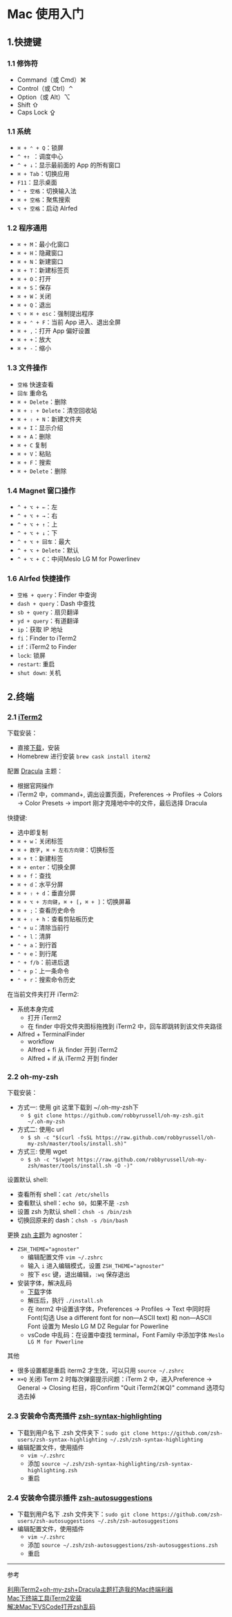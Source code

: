 # Mac 使用入门

## 1.快捷键

### 1.1 修饰符

- Command（或 Cmd）⌘
- Control（或 Ctrl）⌃
- Option（或 Alt）⌥
- Shift ⇧
- Caps Lock ⇪

### 1.1 系统

- `⌘ + ⌃ + Q`：锁屏
- `^ +↑ `：调度中心
- `^ + ↓`：显示最前面的 App 的所有窗口
- `⌘ + Tab`：切换应用
- `F11`：显示桌面
- `⌃ + 空格`：切换输入法
- `⌘ + 空格`：聚焦搜索
- `⌥ + 空格`：启动 Alrfed

### 1.2 程序通用

- `⌘ + M`：最小化窗口
- `⌘ + H`：隐藏窗口
- `⌘ + N`：新建窗口
- `⌘ + T`：新建标签页
- `⌘ + O`：打开
- `⌘ + S`：保存
- `⌘ + W`：关闭
- `⌘ + Q`：退出
- `⌥ + ⌘ + esc`：强制提出程序
- `⌘ + ⌃ + F`：当前 App 进入、退出全屏
- `⌘ + ,`：打开 App 偏好设置
- `⌘ + +`：放大
- `⌘ + -`：缩小

### 1.3 文件操作

- `空格` 快速查看
- `回车` 重命名
- `⌘ + Delete`：删除 
- `⌘ + ⇧ + Delete`：清空回收站 
- `⌘ + ⇧ + N`：新建文件夹 
- `⌘ + I`：显示介绍 
- `⌘ + A`：删除 
- `⌘ + C` 复制 
- `⌘ + V`：粘贴 
- `⌘ + F`：搜索 
- `⌘ + Delete`：删除

### 1.4 Magnet 窗口操作

- `^ + ⌥ + ←`：左
- `^ + ⌥ + →`：右
- `^ + ⌥ + ↑`：上
- `^ + ⌥ + ↓`：下
- `^ + ⌥ + 回车`：最大
- `^ + ⌥ + Delete`：默认
- `^ + ⌥ + C`：中间Meslo LG M for Powerlinev

### 1.6 Alrfed 快捷操作

- `空格 + query`：Finder 中查询
- `dash + query`：Dash 中查找
- `sb + query`：扇贝翻译
- `yd + query`：有道翻译
- `ip`：获取 IP 地址
- `fi`：Finder to iTerm2
- `if`：iTerm2 to Finder
- `lock`: 锁屏
- `restart`: 重启
- `shut down`: 关机

## 2.终端

### 2.1 [iTerm2](https://www.iterm2.com)

下载安装：

- 直接[下载](https://www.iterm2.com/downloads.html)，安装
- Homebrew 进行安装 `brew cask install iterm2`

配置 [Dracula](https://draculatheme.com/iterm/) 主题：

- 根据官网操作
- iTerm2 中，command+, 调出设置页面，Preferences -> Profiles -> Colors -> Color Presets -> import 刚才克隆地中中的文件，最后选择 Dracula

快捷键:

- 选中即复制
- `⌘ + w`：关闭标签
- `⌘ + 数字`，`⌘ + 左右方向键`：切换标签
- `⌘ + t`：新建标签
- `⌘ + enter`：切换全屏
- `⌘ + f`：查找
- `⌘ + d`：水平分屏
- `⌘ + ⇧ + d`：垂直分屏
- `⌘ + ⌥ + 方向键`，`⌘ + [`，`⌘ + ]`：切换屏幕
- `⌘ + ;`：查看历史命令
- `⌘ + ⇧ + h`：查看剪贴板历史
- `⌃ + u`：清除当前行
- `⌃ + l`：清屏
- `⌃ + a`：到行首
- `⌃ + e`：到行尾
- `⌃ + f/b`：前进后退
- `⌃ + p`：上一条命令
- `⌃ + r`：搜索命令历史

在当前文件夹打开 iTerm2:

- 系统本身完成
    + 打开 iTerm2
    + 在 finder 中将文件夹图标拖拽到 iTerm2 中，回车即跳转到该文件夹路径
- Alfred + TerminalFinder 
    + workflow
    + Alfred + fi 从 finder 开到 iTerm2
    + Alfred + if 从 iTerm2 开到 finder

### 2.2 oh-my-zsh

下载安装：

- 方式一: 使用 git 这里下载到 ~/.oh-my-zsh下
    + `$ git clone https://github.com/robbyrussell/oh-my-zsh.git ~/.oh-my-zsh`
- 方式二: 使用c url
    + `$ sh -c "$(curl -fsSL https://raw.github.com/robbyrussell/oh-my-zsh/master/tools/install.sh)"`
- 方式三: 使用 wget
    + `$ sh -c "$(wget https://raw.github.com/robbyrussell/oh-my-zsh/master/tools/install.sh -O -)"`

设置默认 shell:

- 查看所有 shell：`cat /etc/shells `
- 查看默认 shell：`echo $0`，如果不是 `-zsh`
- 设置 zsh 为默认 shell：`chsh -s /bin/zsh`
- 切换回原来的 dash：`chsh -s /bin/bash`

更换 [zsh 主题](https://github.com/ohmyzsh/ohmyzsh/wiki/themes)为 agnoster：

- `ZSH_THEME="agnoster"`
    + 编辑配置文件 `vim ~/.zshrc`
    + 输入 `i` 进入编辑模式，设置 `ZSH_THEME="agnoster"`
    + 按下 `esc` 键，退出编辑，`:wq` 保存退出
- 安装字体，解决乱码
    + [下载](https://github.com/powerline/fonts)字体
    + 解压后，执行 `./install.sh`
    + 在 iterm2 中设置该字体，Preferences -> Profiles -> Text 中同时将Font(勾选 Use a different font for non—ASCII text) 和 non—ASCII Font 设置为 Meslo LG M DZ Regular for Powerline
    + vsCode 中乱码：在设置中查找 terminal，Font Family 中添加字体 `Meslo LG M for Powerline`

其他

- 很多设置都是重启 iterm2 才生效，可以只用 `source ~/.zshrc`
- `⌘+Q` 关闭i Term 2 时每次弹窗提示问题：iTerm 2 中，进入Preference -> General -> Closing 栏目，将Confirm "Quit iTerm2(⌘Q)" command 选项勾选去掉

### 2.3 安装命令高亮插件 [zsh-syntax-highlighting](https://github.com/zsh-users/zsh-syntax-highlighting)

- 下载到用户名下 .zsh 文件夹下：`sudo git clone https://github.com/zsh-users/zsh-syntax-highlighting ~/.zsh/zsh-syntax-highlighting
`
- 编辑配置文件，使用插件
    + `vim ~/.zshrc`
    + 添加 `source ~/.zsh/zsh-syntax-highlighting/zsh-syntax-highlighting.zsh`
    + 重启

### 2.4 安装命令提示插件 [zsh-autosuggestions](https://github.com/zsh-users/zsh-autosuggestions)

- 下载到用户名下 .zsh 文件夹下：`sudo git clone https://github.com/zsh-users/zsh-autosuggestions ~/.zsh/zsh-autosuggestions`
- 编辑配置文件，使用插件
    + `vim ~/.zshrc`
    + 添加 `source ~/.zsh/zsh-autosuggestions/zsh-autosuggestions.zsh`
    + 重启

***

参考

[利用iTerm2+oh-my-zsh+Dracula主题打造我的Mac终端利器](https://blog.csdn.net/daiyuhe/article/details/88667875)  
[Mac下终端工具iTerm2安装](https://www.jianshu.com/p/ba08713c2b19)  
[解决Mac下VSCode打开zsh乱码](https://my.oschina.net/u/4192650/blog/3095142)